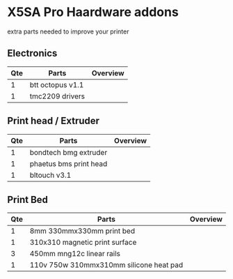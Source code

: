# X5SA Pro Haardware addons
extra parts needed to improve your printer

## Electronics
| Qte | Parts                                         |      Overview                                                                       |
|-----|-----------------------------------------------|-------------------------------------------------------------------------------------|
|1|btt octopus v1.1         | |
|1| tmc2209 drivers          | |


## Print head / Extruder
| Qte | Parts                                   |      Overview                                                                       |
|-----|-----------------------------------------------|-------------------------------------------------------------------------------------|
|1| bondtech bmg extruder | |
|1| phaetus bms print head | |
|1| bltouch v3.1             | |


## Print Bed
| Qte | Parts                                   |      Overview                                                                       |
|-----|-----------------------------------------------|-------------------------------------------------------------------------------------|
|1| 8mm 330mmx330mm print bed | |
|1| 310x310 magnetic print surface | |
|3| 450mm mng12c linear rails | |
|1| 110v 750w 310mmx310mm silicone heat pad | |




